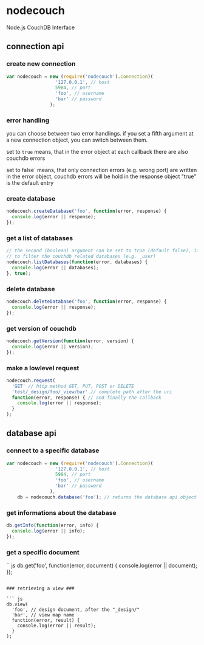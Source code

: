 nodecouch
=========

Node.js CouchDB Interface


connection api
--------------

### create new connection ###

``` js
var nodecouch = new (require('nodecouch').Connection)(
                  '127.0.0.1', // host
                  5984, // port
                  'foo', // username
                  'bar' // password
                );
```

### error handling ###

you can choose between two error handlings. if you set a fifth argument at a new
connection object, you can switch between them.

set to `true` means, that in the error object at each callback there are also
couchdb errors

set to false` means, that only connection errors (e.g. wrong port) are written
in the error object, couchdb errors will be hold in the response object
"true" is the default entry

### create database ###

``` js
nodecouch.createDatabase('foo', function(error, response) {
  console.log(error || response);
});
```

### get a list of databases ###

``` js
// the second (boolean) argument can be set to true (default false), if you want
// to filter the couchdb related databases (e.g. _user)
nodecouch.listDatabases(function(error, databases) {
  console.log(error || databases);
}, true);
```

### delete database ###

``` js
nodecouch.deleteDatabase('foo', function(error, response) {
  console.log(error || response);
});
```

### get version of couchdb ###

``` js
nodecouch.getVersion(function(error, version) {
  console.log(error || version);
});
```

### make a lowlevel request ###

``` js
nodecouch.request(
  'GET' // http method GET, PUT, POST or DELETE
  'test/_design/foo/_view/bar' // complete path after the uri
  function(error, response) { // and finally the callback
    console.log(error || response);
  }
);
```


database api
------------

### connect to a specific database ###

``` js
var nodecouch = new (require('nodecouch').Connection)(
                  '127.0.0.1', // host
                  5984, // port
                  'foo', // username
                  'bar' // password
                ),
    db = nodecouch.database('foo'); // returns the database api object
```

### get informations about the database ###

``` js
db.getInfo(function(error, info) {
  console.log(error || info);
});
```

### get a specific document ###

`` js
db.get('foo', function(error, document) {
  console.log(error || document);
});
```

### retrieving a view ###

``` js
db.view(
  'foo', // design document, after the "_design/"
  'bar', // view map name
  function(error, result) {
    console.log(error || result);
  }
);
```
